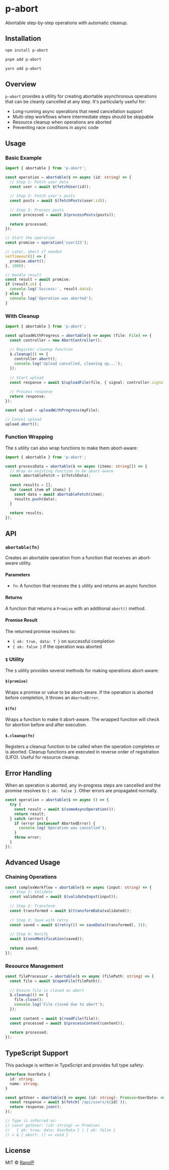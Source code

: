 # p-abort

Abortable step-by-step operations with automatic cleanup.

## Installation

```bash
npm install p-abort
```

```bash
pnpm add p-abort
```

```bash
yarn add p-abort
```

## Overview

`p-abort` provides a utility for creating abortable asynchronous operations that can be cleanly cancelled at any step. It's particularly useful for:

- Long-running async operations that need cancellation support
- Multi-step workflows where intermediate steps should be skippable
- Resource cleanup when operations are aborted
- Preventing race conditions in async code

## Usage

### Basic Example

```typescript
import { abortable } from 'p-abort';

const operation = abortable($ => async (id: string) => {
  // Step 1: Fetch user data
  const user = await $(fetchUser(id));
  
  // Step 2: Fetch user's posts
  const posts = await $(fetchPosts(user.id));
  
  // Step 3: Process posts
  const processed = await $(processPosts(posts));
  
  return processed;
});

// Start the operation
const promise = operation('user123');

// Later, abort if needed
setTimeout(() => {
  promise.abort();
}, 1000);

// Handle result
const result = await promise;
if (result.ok) {
  console.log('Success:', result.data);
} else {
  console.log('Operation was aborted');
}
```

### With Cleanup

```typescript
import { abortable } from 'p-abort';

const uploadWithProgress = abortable($ => async (file: File) => {
  const controller = new AbortController();
  
  // Register cleanup function
  $.cleanup(() => {
    controller.abort();
    console.log('Upload cancelled, cleaning up...');
  });
  
  // Start upload
  const response = await $(uploadFile(file, { signal: controller.signal }));
  
  // Process response
  return response;
});

const upload = uploadWithProgress(myFile);

// Cancel upload
upload.abort();
```

### Function Wrapping

The `$` utility can also wrap functions to make them abort-aware:

```typescript
import { abortable } from 'p-abort';

const processData = abortable($ => async (items: string[]) => {
  // Wrap an existing function to be abort-aware
  const abortableFetch = $(fetchData);
  
  const results = [];
  for (const item of items) {
    const data = await abortableFetch(item);
    results.push(data);
  }
  
  return results;
});
```

## API

### `abortable(fn)`

Creates an abortable operation from a function that receives an abort-aware utility.

#### Parameters

- `fn`: A function that receives the `$` utility and returns an async function

#### Returns

A function that returns a `Promise` with an additional `abort()` method.

#### Promise Result

The returned promise resolves to:
- `{ ok: true, data: T }` on successful completion
- `{ ok: false }` if the operation was aborted

### `$` Utility

The `$` utility provides several methods for making operations abort-aware:

#### `$(promise)`
Wraps a promise or value to be abort-aware. If the operation is aborted before completion, it throws an `AbortedError`.

#### `$(fn)`
Wraps a function to make it abort-aware. The wrapped function will check for abortion before and after execution.

#### `$.cleanup(fn)`
Registers a cleanup function to be called when the operation completes or is aborted. Cleanup functions are executed in reverse order of registration (LIFO). Useful for resource cleanup.

## Error Handling

When an operation is aborted, any in-progress steps are cancelled and the promise resolves to `{ ok: false }`. Other errors are propagated normally.

```typescript
const operation = abortable($ => async () => {
  try {
    const result = await $(someAsyncOperation());
    return result;
  } catch (error) {
    if (error instanceof AbortedError) {
      console.log('Operation was cancelled');
    }
    throw error;
  }
});
```

## Advanced Usage

### Chaining Operations

```typescript
const complexWorkflow = abortable($ => async (input: string) => {
  // Step 1: Validate
  const validated = await $(validateInput(input));
  
  // Step 2: Transform
  const transformed = await $(transformData(validated));
  
  // Step 3: Save with retry
  const saved = await $(retry(() => saveData(transformed), 3));
  
  // Step 4: Notify
  await $(sendNotification(saved));
  
  return saved;
});
```

### Resource Management

```typescript
const fileProcessor = abortable($ => async (filePath: string) => {
  const file = await $(openFile(filePath));
  
  // Ensure file is closed on abort
  $.cleanup(() => {
    file.close();
    console.log('File closed due to abort');
  });
  
  const content = await $(readFile(file));
  const processed = await $(processContent(content));
  
  return processed;
});
```

## TypeScript Support

This package is written in TypeScript and provides full type safety:

```typescript
interface UserData {
  id: string;
  name: string;
}

const getUser = abortable($ => async (id: string): Promise<UserData> => {
  const response = await $(fetch(`/api/users/${id}`));
  return response.json();
});

// Type is inferred as:
// const getUser: (id: string) => Promise<
//   { ok: true; data: UserData } | { ok: false }
// > & { abort: () => void }
```

## License

MIT © [RanolP](https://github.com/RanolP)
